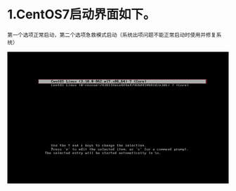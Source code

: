 # 1.CentOS7启动界面如下。  
    第一个选项正常启动，第二个选项急救模式启动（系统出项问题不能正常启动时使用并修复系统）
![](https://github.com/weixiaozheqingfu/learning/blob/master/CentOS%207/%E5%9B%BE%E5%BA%93/2.%E5%BC%80%E6%9C%BA%E7%95%8C%E9%9D%A2%E5%87%BA%E7%8E%B0%E5%A4%9A%E4%B8%AA%E9%80%89%E9%A1%B9.md/%E9%80%9Atoon%E6%88%AA%E5%9B%BE20180620131531.png)


